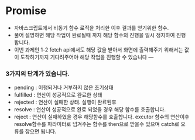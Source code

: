 Promise
===
* 자바스크립트에서 비동기 함수 로직을 처리한 이후 결과를 얻기위한 함수.
* 풀어 설명하면 해당 작업이 완료될때 까지 해당 함수의 진행을 일시 정지하여 진행합니다.
* 이번 과제인 1-2 fetch api에서도 해당 값을 받아서 화면에 출력해주기 위해서는 값이 도착하기까지 기다려주어야 해당 작업을 진행할 수 있습니다
—
### 3가지의 단계가 있습니다.
* pending : 이행되거나 거부하지 않은 초기상태
* fulfilled : 연산이 성공적으로 완료한 상태
* rejected : 연산이 실패한 상태.
실행이 완료된후
* resolve : 연산이 성공적으로 완료 되었을 경우 해당 함수를 호출합니다.
* reject : 연산이 실패하였을 경우 해당함수를 호출합니다.
excutor 함수의 연산이후 resolve함수를 파라미터로 넘겨주는 함수를 then으로 받을수 있으며 catch로 오류를 잡으면 됩니다.
